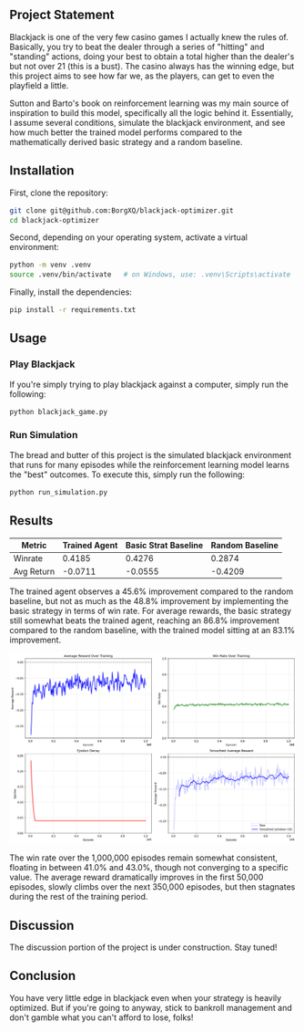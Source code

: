 ## Project Statement

Blackjack is one of the very few casino games I actually knew the rules of. Basically, you try to beat the dealer through a series of "hitting" and "standing" actions, doing your best to obtain a total higher than the dealer's but not over 21 (this is a bust). The casino always has the winning edge, but this project aims to see how far we, as the players, can get to even the playfield a little.

Sutton and Barto's book on reinforcement learning was my main source of inspiration to build this model, specifically all the logic behind it. Essentially, I assume several conditions, simulate the blackjack environment, and see how much better the trained model performs compared to the mathematically derived basic strategy and a random baseline.

## Installation

First, clone the repository:

```bash
git clone git@github.com:BorgXQ/blackjack-optimizer.git
cd blackjack-optimizer
```
Second, depending on your operating system, activate a virtual environment:

```bash
python -m venv .venv
source .venv/bin/activate   # on Windows, use: .venv\Scripts\activate
```

Finally, install the dependencies:

```bash
pip install -r requirements.txt
```

## Usage

### Play Blackjack

If you're simply trying to play blackjack against a computer, simply run the following:

```bash
python blackjack_game.py
```

### Run Simulation

The bread and butter of this project is the simulated blackjack environment that runs for many episodes while the reinforcement learning model learns the "best" outcomes. To execute this, simply run the following:

```bash
python run_simulation.py
```

## Results

| **Metric** | **Trained Agent** | **Basic Strat Baseline** | **Random Baseline** |
|-----------|------|-------------|---------|
| Winrate | 0.4185 | 0.4276 | 0.2874 |
| Avg Return | -0.0711 | -0.0555 | -0.4209 |

The trained agent observes a 45.6% improvement compared to the random baseline, but not as much as the 48.8% improvement by implementing the basic strategy in terms of win rate. For average rewards, the basic strategy still somewhat beats the trained agent, reaching an 86.8% improvement compared to the random baseline, with the trained model sitting at an 83.1% improvement.

<img src="raw/training_progress.png" alt="Plots for rewards, winrate, and epsilon decay over 1 mil episodes" width="600" style="text-align: center;"> <br>

The win rate over the 1,000,000 episodes remain somewhat consistent, floating in between 41.0% and 43.0%, though not converging to a specific value. The average reward dramatically improves in the first 50,000 episodes, slowly climbs over the next 350,000 episodes, but then stagnates during the rest of the training period.

## Discussion

The discussion portion of the project is under construction. Stay tuned!

## Conclusion

You have very little edge in blackjack even when your strategy is heavily optimized. But if you're going to anyway, stick to bankroll management and don't gamble what you can't afford to lose, folks!